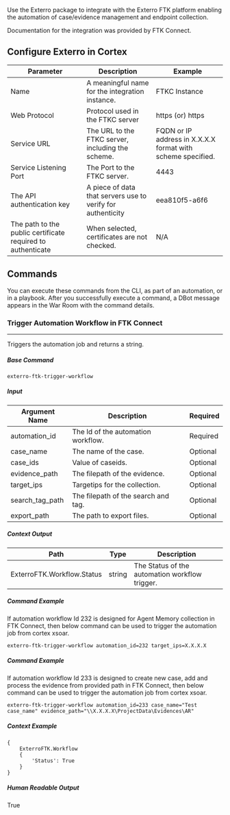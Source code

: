 Use the Exterro package to integrate with the Exterro FTK platform enabling the automation of case/evidence management and endpoint collection.

Documentation for the integration was provided by FTK Connect.

## Configure Exterro in Cortex

| **Parameter** | **Description** | **Example** |
| --------- | ----------- | ------- |
| Name | A meaningful name for the integration instance. | FTKC Instance |
| Web Protocol | Protocol used in the FTKC server | https (or) https |
| Service URL | The URL to the FTKC server, including the scheme. | FQDN or IP address in X.X.X.X format with scheme specified. |
| Service Listening Port | The Port to the FTKC server. | 4443 |
| The API authentication key | A piece of data that servers use to verify for authenticity | eea810f5-a6f6 |
| The path to the public certificate required to authenticate | When selected, certificates are not checked. | N/A |

## Commands

You can execute these commands from the CLI, as part of an automation, or in a playbook. After you successfully execute a command, a DBot message appears in the War Room with the command details.

### Trigger Automation Workflow in FTK Connect

* * *

Triggers the automation job and returns a string.

##### Base Command

`exterro-ftk-trigger-workflow`

##### Input

| **Argument Name** | **Description** | **Required** |
| --- | --- | --- |
| automation_id | The Id of the automation workflow. | Required |
| case_name | The name of the case. | Optional |
| case_ids | Value of caseids. | Optional |
| evidence_path | The filepath of the evidence. | Optional |
| target_ips |  Targetips for the collection. | Optional |
| search_tag_path | The filepath of the search and tag. | Optional |
| export_path | The path to export files. | Optional |

##### Context Output

| **Path** | **Type** | **Description** |
| --- | --- | --- |
| ExterroFTK.Workflow.Status | string | The Status of the automation workflow trigger. |

##### Command Example

If automation workflow Id 232 is designed for Agent Memory collection in FTK Connect, then below command can be used to trigger the automation job from cortex xsoar.

```
exterro-ftk-trigger-workflow automation_id=232 target_ips=X.X.X.X
```

##### Command Example

If automation workflow Id 233 is designed to create new case, add and process the evidence from provided path in FTK Connect, then below command can be used to trigger the automation job from cortex xsoar.

```
exterro-ftk-trigger-workflow automation_id=233 case_name="Test case_name" evidence_path="\\X.X.X.X\ProjectData\Evidences\AR"
```

##### Context Example

```
{
    ExterroFTK.Workflow
    {
        'Status': True
    }
}
```

##### Human Readable Output

True
